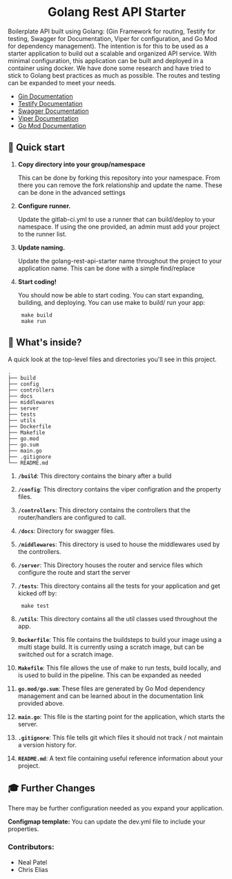 <h1 align="center">
  Golang Rest API Starter
</h1>

Boilerplate API built using Golang: (Gin Framework for routing, Testify for testing, Swagger for Documentation, Viper for configuration, and Go Mod for dependency management). The intention is for this to be used as a starter application to build out a scalable and organized API service. With minimal configuration, this application can be built and deployed in a container using docker. We have done some research and have tried to stick to Golang best practices as much as possible. The routes and testing can be expanded to meet your needs.

* [Gin Documentation](https://github.com/gin-gonic/gin)
* [Testify Documentation](https://github.com/stretchr/testify)
* [Swagger Documentation](https://swagger.io/docs/)
* [Viper Documentation](https://github.com/spf13/viper)
* [Go Mod Documentation](https://github.com/golang/go/wiki/Modules)

## 🚀 Quick start

1. **Copy directory into your group/namespace**

    This can be done by forking this repository into your namespace. From there you can remove the fork relationship and update the name. These can be done in the advanced settings

1. **Configure runner.**

    Update the gitlab-ci.yml to use a runner that can build/deploy to your namespace. If using the one provided, an admin must add your project to the runner list.

1. **Update naming.**

    Update the golang-rest-api-starter name throughout the project to your application name. This can be done with a simple find/replace

1. **Start coding!**

    You should now be able to start coding. You can start expanding, building, and deploying. You can use make to build/ run your app:

        make build
        make run

## 🧐 What's inside?

A quick look at the top-level files and directories you'll see in this project.

    .
    ├── build
    ├── config
    ├── controllers
    ├── docs
    ├── middlewares
    ├── server
    ├── tests
    ├── utils
    ├── Dockerfile
    ├── Makefile
    ├── go.mod
    ├── go.sum
    ├── main.go
    ├── .gitignore
    └── README.md

1. **`/build`**: This directory contains the binary after a build

1. **`/config`**: This directory contains the viper configration and the property files.

1. **`/controllers`**: This directory contains the controllers that the router/handlers are configured to call.

1. **`/docs`**: Directory for swagger files.

1. **`/middlewares`**: This directory is used to house the middlewares used by the controllers.

1. **`/server`**: This Directory houses the router and service files which configure the route and start the server

1. **`/tests`**: This directory contains all the tests for your application and get kicked off by:

        make test

1. **`/utils`**: This directory contains all the util classes used throughout the app.

1. **`Dockerfile`**: This file contains the buildsteps to build your image using a multi stage build. It is currently using a scratch image, but can be switched out for a scratch image.

1. **`Makefile`**: This file allows the use of make to run tests, build locally, and is used to build in the pipeline. This can be expanded as needed

1. **`go.mod/go.sum`**: These files are generated by Go Mod dependency management and can be learned about in the documentation link provided above.

1. **`main.go`**: This file is the starting point for the application, which starts the server.

1. **`.gitignore`**: This file tells git which files it should not track / not maintain a version history for.

1. **`README.md`**: A text file containing useful reference information about your project.

## 🎓 Further Changes

There may be further configuration needed as you expand your application.

**Configmap template:** You can update the dev.yml file to include your properties.

### Contributors:

* Neal Patel
* Chris Elias
